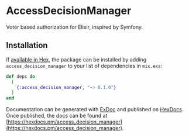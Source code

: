 # AccessDecisionManager

Voter based authorization for Elixir, inspired by Symfony.

## Installation

If [available in Hex](https://hex.pm/docs/publish), the package can be installed
by adding `access_decision_manager` to your list of dependencies in `mix.exs`:

```elixir
def deps do
  [
    {:access_decision_manager, "~> 0.1.0"}
  ]
end
```

Documentation can be generated with [ExDoc](https://github.com/elixir-lang/ex_doc)
and published on [HexDocs](https://hexdocs.pm). Once published, the docs can
be found at [https://hexdocs.pm/access_decision_manager](https://hexdocs.pm/access_decision_manager).

